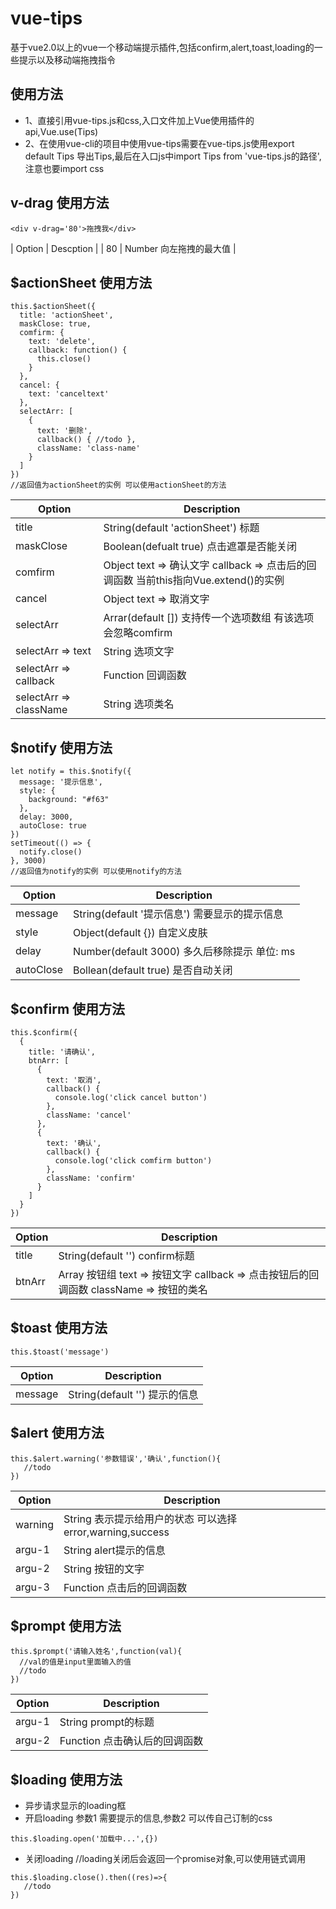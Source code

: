 # vue-tips
基于vue2.0以上的vue一个移动端提示插件,包括confirm,alert,toast,loading的一些提示以及移动端拖拽指令
## 使用方法 
* 1、直接引用vue-tips.js和css,入口文件加上Vue使用插件的api,Vue.use(Tips)
* 2、在使用vue-cli的项目中使用vue-tips需要在vue-tips.js使用export default Tips 导出Tips,最后在入口js中import Tips from 'vue-tips.js的路径',注意也要import css

## v-drag 使用方法
```
<div v-drag='80'>拖拽我</div>
```
| Option | Descption |
| 80 | Number 向左拖拽的最大值 |
## $actionSheet 使用方法
```
this.$actionSheet({
  title: 'actionSheet',
  maskClose: true,
  comfirm: {
    text: 'delete',
    callback: function() {
      this.close()
    }
  },
  cancel: {
    text: 'canceltext'
  },
  selectArr: [
    {
      text: '删除',
      callback() { //todo },
      className: 'class-name'
    }
  ]
})
//返回值为actionSheet的实例 可以使用actionSheet的方法
```
| Option | Description |
| ----- | ----- |
| title  | String(default 'actionSheet') 标题 |
| maskClose | Boolean(defualt true) 点击遮罩是否能关闭 |
| comfirm | Object text => 确认文字 callback => 点击后的回调函数 当前this指向Vue.extend()的实例|
| cancel | Object text => 取消文字 |
| selectArr | Arrar(default []) 支持传一个选项数组 有该选项会忽略comfirm |
| selectArr => text | String 选项文字 |
| selectArr => callback | Function 回调函数 |
| selectArr => className | String 选项类名 |

## $notify 使用方法
```
let notify = this.$notify({
  message: '提示信息',
  style: {
    background: "#f63"
  },
  delay: 3000,
  autoClose: true
})
setTimeout(() => {
  notify.close()
}, 3000)
//返回值为notify的实例 可以使用notify的方法
```
| Option | Description |
| ----- | ----- |
| message | String(default '提示信息') 需要显示的提示信息 |
| style | Object(default {}) 自定义皮肤 |
| delay | Number(default 3000) 多久后移除提示 单位: ms |
| autoClose | Bollean(default true) 是否自动关闭 | 

## $confirm 使用方法
```
this.$confirm({
  {
    title: '请确认',
    btnArr: [
      {
        text: '取消',
        callback() {
          console.log('click cancel button')
        },
        className: 'cancel'
      },
      {
        text: '确认',
        callback() {
          console.log('click comfirm button')
        },
        className: 'confirm'
      }
    ]
  }
})
```
| Option | Description |
| ----- | ----- |
| title | String(default '') confirm标题 |
| btnArr | Array 按钮组 text => 按钮文字 callback => 点击按钮后的回调函数 className => 按钮的类名 |

## $toast 使用方法
```
this.$toast('message')
```
| Option | Description |
| ----- | ----- |
| message | String(default '') 提示的信息 |

## $alert 使用方法
```
this.$alert.warning('参数错误','确认',function(){
   //todo
})
```
| Option | Description |
| ----- | ----- |
| warning | String  表示提示给用户的状态 可以选择 error,warning,success |
| argu-1 | String alert提示的信息 |
| argu-2 | String 按钮的文字 |
| argu-3 | Function 点击后的回调函数 |

## $prompt 使用方法
```
this.$prompt('请输入姓名',function(val){
  //val的值是input里面输入的值
  //todo
})
```
| Option | Description |
| ----- | ----- |
| argu-1 | String  prompt的标题 |
| argu-2 | Function 点击确认后的回调函数 |

## $loading 使用方法
* 异步请求显示的loading框
* 开启loading 参数1 需要提示的信息,参数2 可以传自己订制的css
```
this.$loading.open('加载中...',{})
```
* 关闭loading  //loading关闭后会返回一个promise对象,可以使用链式调用

```
this.$loading.close().then((res)=>{
   //todo
})
```
